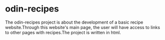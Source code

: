 # odin-recipes
The odin-recipes project is about the development of a basic recipe website.Through this website's main page, the user will have access to links to other pages with recipes.The project is written in html.